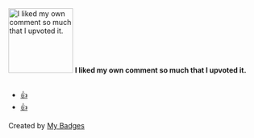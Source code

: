 <img src="https://my-badges.github.io/my-badges/self-upvote.png" alt="I liked my own comment so much that I upvoted it." title="I liked my own comment so much that I upvoted it." width="128">
<strong>I liked my own comment so much that I upvoted it.</strong>
<br><br>

* <a href="https://github.com/microsoft/vscode/issues/29634">👍</a>
* <a href="https://github.com/pulumi/pulumi/issues/11751">👍</a>


Created by <a href="https://github.com/my-badges/my-badges">My Badges</a>